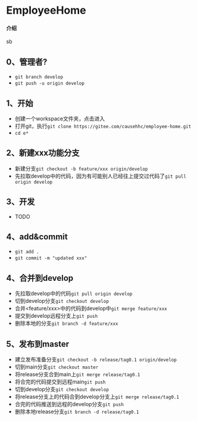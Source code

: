 # EmployeeHome

#### 介绍
sb

## 0、管理者?
- `git branch develop`
- `git push -u origin develop`
## 1、开始
- 创建一个workspace文件夹，点击进入
- 打开git，执行`git clone https://gitee.com/causehhc/employee-home.git`
- `cd e*`
## 2、新建xxx功能分支
- 新建分支`git checkout -b feature/xxx origin/develop`
- 先拉取develop中的代码，因为有可能别人已经往上提交过代码了`git pull origin develop`
## 3、开发
- TODO
## 4、add&commit
- `git add .`
- `git commit -m "updated xxx"`
## 4、合并到develop
- 先拉取develop中的代码`git pull origin develop`
- 切到develop分支`git checkout develop`
- 合并<feature/xxx>中的代码到develop中`git merge feature/xxx`
- 提交到develop远程分支上`git push`
- 删除本地的分支`git branch -d feature/xxx`
## 5、发布到master
- 建立发布准备分支`git checkout -b release/tag0.1 origin/develop`
- 切到main分支`git checkout master`
- 将release分支合到main上`git merge release/tag0.1`
- 将合完的代码提交到远程main`git push`
- 切到develop分支`git checkout develop`
- 将release分支上的代码合到develop分支上`git merge release/tag0.1`
- 合完的代码推送到远程的develop分支`git push`
- 删除本地release分支`git branch -d release/tag0.1`
